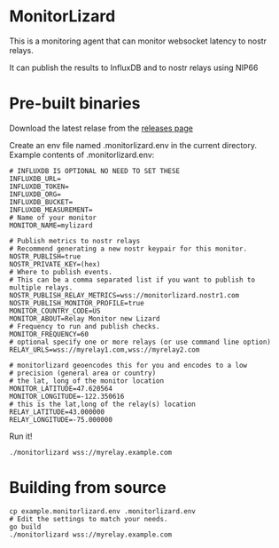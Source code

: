 # MonitorLizard

This is a monitoring agent that can monitor websocket latency to nostr relays.

It can publish the results to InfluxDB and to nostr relays using NIP66

# Pre-built binaries 
Download the latest relase from the [releases page](https://github.com/relaytools/monitorlizard/releases)

Create an env file named .monitorlizard.env in the current directory.
Example contents of .monitorlizard.env:

```
# INFLUXDB IS OPTIONAL NO NEED TO SET THESE
INFLUXDB_URL=
INFLUXDB_TOKEN=
INFLUXDB_ORG=
INFLUXDB_BUCKET=
INFLUXDB_MEASUREMENT=
# Name of your monitor
MONITOR_NAME=mylizard

# Publish metrics to nostr relays
# Recommend generating a new nostr keypair for this monitor.
NOSTR_PUBLISH=true
NOSTR_PRIVATE_KEY=(hex)
# Where to publish events.
# This can be a comma separated list if you want to publish to multiple relays.
NOSTR_PUBLISH_RELAY_METRICS=wss://monitorlizard.nostr1.com
NOSTR_PUBLISH_MONITOR_PROFILE=true
MONITOR_COUNTRY_CODE=US
MONITOR_ABOUT=Relay Monitor new Lizard
# Frequency to run and publish checks.
MONITOR_FREQUENCY=60
# optional specify one or more relays (or use command line option)
RELAY_URLS=wss://myrelay1.com,wss://myrelay2.com

# monitorlizard geoencodes this for you and encodes to a low
# precision (general area or country)
# the lat, long of the monitor location
MONITOR_LATITUDE=47.620564
MONITOR_LONGITUDE=-122.350616
# this is the lat,long of the relay(s) location
RELAY_LATITUDE=43.000000
RELAY_LONGITUDE=-75.000000
```

Run it!
```
./monitorlizard wss://myrelay.example.com
```

# Building from source 
```
cp example.monitorlizard.env .monitorlizard.env
# Edit the settings to match your needs.
go build
./monitorlizard wss://myrelay.example.com
```
